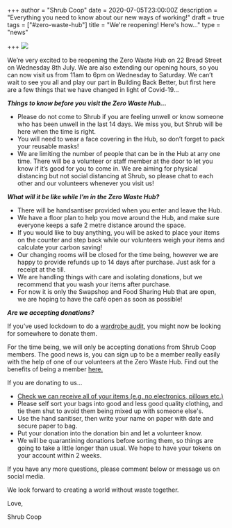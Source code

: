 +++
author = "Shrub Coop"
date = 2020-07-05T23:00:00Z
description = "Everything you need to know about our new ways of working!"
draft = true
tags = ["#zero-waste-hub"]
title = "We're reopening! Here's how..."
type = "news"

+++
![](https://res.cloudinary.com/shrub-co-op/image/upload/v1594048956/shrubcoop.org/media/Shrub_Coop_sgr05n.jpg)

We’re very excited to be reopening the Zero Waste Hub on 22 Bread Street on Wednesday 8th July. We are also extending our opening hours, so you can now visit us from 11am to 6pm on Wednesday to Saturday. We can’t wait to see you all and play our part in Building Back Better, but first here are a few things that we have changed in light of Covid-19…

**_Things to know before you visit the Zero Waste Hub…_**

* Please do not come to Shrub if you are feeling unwell or know someone who has been unwell in the last 14 days. We miss you, but Shrub will be here when the time is right.
* You will need to wear a face covering in the Hub, so don’t forget to pack your reusable masks!
* We are limiting the number of people that can be in the Hub at any one time. There will be a volunteer or staff member at the door to let you know if it’s good for you to come in. We are aiming for physical distancing but not social distancing at Shrub, so please chat to each other and our volunteers whenever you visit us!

**_What will it be like while I’m in the Zero Waste Hub?_**

* There will be handsantiser provided when you enter and leave the Hub.
* We have a floor plan to help you move around the Hub, and make sure everyone keeps a safe 2 metre distance around the space.
* If you would like to buy anything, you will be asked to place your items on the counter and step back while our volunteers weigh your items and calculate your carbon saving!
* Our changing rooms will be closed for the time being, however we are happy to provide refunds up to 14 days after purchase. Just ask for a receipt at the till.
* We are handling things with care and isolating donations, but we recommend that you wash your items after purchase.
* For now it is only the Swapshop and Food Sharing Hub that are open, we are hoping to have the café open as soon as possible!

**_Are we accepting donations?_**

If you’ve used lockdown to do a [wardrobe audit](https://www.shrubcoop.org/what-is-a-wardrobe-audit/), you might now be looking for somewhere to donate them.

For the time being, we will only be accepting donations from Shrub Coop members. The good news is, you can sign up to be a member really easily with the help of one of our volunteers at the Zero Waste Hub. Find out the benefits of being a member [here.](https://www.shrubcoop.org/working-groups/swapshop/)

If you are donating to us...

* [Check we can receive all of your items (e.g. no electronics, pillows etc.)](https://res.cloudinary.com/shrub-co-op/image/upload/v1571395647/shrubcoop.org/media/SwapshopDonations_edd2f9.pdf)
* Please self sort your bags into good and less good quality clothing, and tie them shut to avoid them being mixed up with someone else's.
* Use the hand sanitiser, then write your name on paper with date and secure paper to bag.
* Put your donation into the donation bin and let a volunteer know.
* We will be quarantining donations before sorting them, so things are going to take a little longer than usual. We hope to have your tokens on your account within 2 weeks.

If you have any more questions, please comment below or message us on social media.

We look forward to creating a world without waste together.

Love,

Shrub Coop